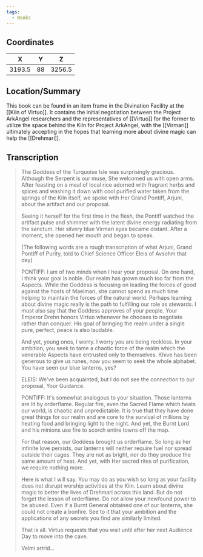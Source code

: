 ```yaml
---
tags:
  - Books
---
```


## Coordinates
| **X**  | **Y** | **Z**  |
| :----: | :---: | :----: |
| 3193.5 |  88   | 3256.5 |

## Location/Summary
This book can be found in an item frame in the Divination Facility at the [[Kiln of Virtuo]]. It contains the initial negotiation between the Project ArkAngel researchers and the representatives of [[Virtuo]] for the former to utilize the space behind the Kiln for Project ArkAngel, with the [[Virmari]] ultimately accepting in the hopes that learning more about divine magic can help the [[Drehmari]].

## Transcription
> The Goddess of the Turquoise Isle was surprisingly gracious. Although the Serpent is our muse, She welcomed us with open arms. After feasting on a meal of local rice adorned with fragrant herbs and spices and washing it down with cool purified water taken from the springs of the Kiln itself, we spoke with Her Grand Pontiff, Arjuni, about the artifact and our proposal.
>
> Seeing it herself for the first time in the flesh, the Pontiff watched the artifact pulse and shimmer with the latent divine energy radiating from the sanctum. Her silvery blue Virmari eyes became distant. After a moment, she opened her mouth and began to speak.
>
> (The following words are a rough transcription of what Arjuni, Grand Pontiff of Purity, told to Chief Science Officer Eleis of Avsohm that day)
>
> PONTIFF: I am of two minds when I hear your proposal. On one hand, I think your goal is noble. Our realm has grown much too far from the Aspects. While the Goddess is focusing on leading the forces of good against the hosts of Maelmari, she cannot spend as much time helping to maintain the forces of the natural world. Perhaps learning about divine magic really is the path to fulfilling our role as stewards. I must also say that the Goddess approves of your people. Your Emperor Drehn honors Virtuo whenever he chooses to negotiate rather than conquer. His goal of bringing the realm under a single pure, perfect, peace is also laudable.
>
> And yet, young ones, I worry. I worry you are being reckless. In your ambition, you seek to tame a chaotic force of the realm which the venerable Aspects have entrusted only to themselves. Khive has been generous to give us runes, now you seem to seek the whole alphabet. You have seen our blue lanterns, yes?
>
> ELEIS: We've been acquainted, but I do not see the connection to our proposal, Your Guidance.
>
> PONTIFF: It's somewhat analogous to your situation. Those lanterns are lit by orderflame. Regular fire, even the Sacred Flame which heats our world, is chaotic and unpredictable. It is true that they have done great things for our realm and are core to the survival of millions by heating food and bringing light to the night. And yet, the Burnt Lord and his minions use fire to scorch entire towns off the map.
>
> For that reason, our Goddess brought us orderflame. So long as her infinite love persists, our lanterns will neither require fuel nor spread outside their cages. They are not as bright, nor do they produce the same amount of heat. And yet, with Her sacred rites of purification, we require nothing more.
>
> Here is what I will say. You may do as you wish so long as your facility does not disrupt worship activities at the Kiln. Learn about divine magic to better the lives of Drehmari across this land. But do not forget the lesson of orderflame. Do not allow your newfound power to be abused. Even if a Burnt General obtained one of our lanterns, she could not create a bonfire. See to it that your ambition and the applications of any secrets you find are similarly limited.
>
> That is all. Virtuo requests that you wait until after her next Audience Day to move into the cave.
>
> Velmi artrid…

